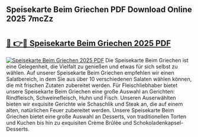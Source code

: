 ## Speisekarte Beim Griechen PDF Download Online 2025 7mcZz

# <h2><a href="http://gc84yug.nevu.top/?p=Speisekarte+Beim+Griechen">🔗 👉🔴 Speisekarte Beim Griechen 2025 PDF</a></h2>

[![Speisekarte Beim Griechen 2025 PDF](https://i.imgur.com/dBaPXMq.png)](http://gc84yug.nevu.top/?p=Speisekarte+Beim+Griechen)
Die Speisekarte Beim Griechen ist eine Gelegenheit, die Vielfalt zu genießen und etwas für sich selbst zu wählen. Auf unserer Speisekarte Beim Griechen empfehlen wir einen Salatbereich, in dem Sie aus über 10 verschiedenen Salaten wählen können, die mit frischen Zutaten zubereitet werden. Für Fleischliebhaber bietet unsere Speisekarte Beim Griechen eine große Auswahl an Gerichten: Rindfleisch, Schweinefleisch, Huhn und Fisch. Unseren Auserwählten bieten wir exquisite Gerichte wie Schaschlik und Steak an, die auf einem alten, natürlichen Feuer zubereitet werden. Unsere Speisekarte Beim Griechen bietet eine große Auswahl an Desserts, von traditionellen Torten und Kuchen bis hin zu exquisiten Crème Brûlée und Schokoladenkapsel-Desserts.
